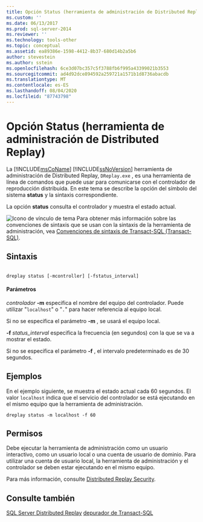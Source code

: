 ```yaml
---
title: Opción Status (herramienta de administración de Distributed Replay) | Microsoft Docs
ms.custom: ''
ms.date: 06/13/2017
ms.prod: sql-server-2014
ms.reviewer: ''
ms.technology: tools-other
ms.topic: conceptual
ms.assetid: ea89386e-1598-4412-8b37-680d14b2a5b6
author: stevestein
ms.author: sstein
ms.openlocfilehash: 6ce3d07bc357c5f3788fb6f995a43399021b3553
ms.sourcegitcommit: ad4d92dce894592a259721a1571b1d8736abacdb
ms.translationtype: MT
ms.contentlocale: es-ES
ms.lasthandoff: 08/04/2020
ms.locfileid: "87743798"
---
```

# <a name="status-option-distributed-replay-administration-tool"></a>Opción Status (herramienta de administración de Distributed Replay)
  La [!INCLUDE[msCoName](../../includes/msconame-md.md)] [!INCLUDE[ssNoVersion](../../includes/ssnoversion-md.md)] herramienta de administración de Distributed Replay, `DReplay.exe` , es una herramienta de línea de comandos que puede usar para comunicarse con el controlador de reproducción distribuida. En este tema se describe la opción del símbolo del sistema **status** y la sintaxis correspondiente.

 La opción **status** consulta el controlador y muestra el estado actual.

 ![Icono de vínculo de tema](../../database-engine/media/topic-link.gif "Icono de vínculo de tema") Para obtener más información sobre las convenciones de sintaxis que se usan con la sintaxis de la herramienta de administración, vea [Convenciones de sintaxis de Transact-SQL &#40;Transact-SQL&#41;](/sql/t-sql/language-elements/transact-sql-syntax-conventions-transact-sql).

## <a name="syntax"></a>Sintaxis

```

dreplay status [-mcontroller] [-fstatus_interval]
```

#### <a name="parameters"></a>Parámetros
 *controlador* **-m** especifica el nombre del equipo del controlador. Puede utilizar "`localhost`" o "`.`" para hacer referencia al equipo local.

 Si no se especifica el parámetro **-m** , se usará el equipo local.

 **-f** *status_interval* especifica la frecuencia (en segundos) con la que se va a mostrar el estado.

 Si no se especifica el parámetro **-f** , el intervalo predeterminado es de 30 segundos.

## <a name="examples"></a>Ejemplos
 En el ejemplo siguiente, se muestra el estado actual cada 60 segundos. El valor `localhost` indica que el servicio del controlador se está ejecutando en el mismo equipo que la herramienta de administración.

```
dreplay status -m localhost -f 60
```

## <a name="permissions"></a>Permisos
 Debe ejecutar la herramienta de administración como un usuario interactivo, como un usuario local o una cuenta de usuario de dominio. Para utilizar una cuenta de usuario local, la herramienta de administración y el controlador se deben estar ejecutando en el mismo equipo.

 Para más información, consulte [Distributed Replay Security](distributed-replay-security.md).

## <a name="see-also"></a>Consulte también
 [SQL Server Distributed Replay](sql-server-distributed-replay.md) [depurador de Transact-SQL](../../relational-databases/scripting/transact-sql-debugger.md)


